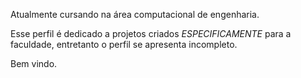 Atualmente cursando na área computacional de engenharia.

Esse perfil é dedicado a projetos criados *ESPECIFICAMENTE* para a faculdade, entretanto o perfil se apresenta incompleto.

Bem vindo.
